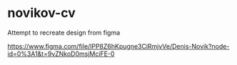 # novikov-cv
Attempt to recreate design from figma 

https://www.figma.com/file/lPP8Z6hKpugne3CiRmjvVe/Denis-Novik?node-id=0%3A1&t=9vZNkoD0msjMciFE-0
